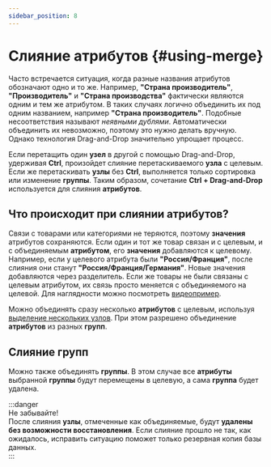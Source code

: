 ```yaml
---
sidebar_position: 8
---
```


# Слияние атрибутов {#using-merge}  

Часто встречается ситуация, когда разные названия атрибутов обозначают одно и то же. Например, **"Страна производитель"**, **"Производитель"** и **"Страна производства"** фактически являются одним и тем же атрибутом. В таких случаях логично объединить их под одним названием, например **"Страна производитель"**. Подобные несоответствия называют *неявными дублями*. Автоматически объединить их невозможно, поэтому это нужно делать вручную. Однако технология Drag-and-Drop значительно упрощает процесс.  

Если перетащить один **узел** в другой с помощью Drag-and-Drop, удерживая **Ctrl**, произойдет слияние перетаскиваемого **узла** с целевым. Если же перетаскивать **узлы** без **Ctrl**, выполняется только сортировка или изменение **группы**. Таким образом, сочетание **Ctrl + Drag-and-Drop** используется для слияния **атрибутов**.  

## Что происходит при слиянии атрибутов?  

Связи с товарами или категориями не теряются, поэтому **значения** атрибутов сохраняются. Если один и тот же товар связан и с целевым, и с объединяемым **атрибутом**, его **значения** добавляются к целевому. Например, если у целевого атрибута были **"Россия/Франция"**, после слияния они станут **"Россия/Франция/Германия"**. Новые значения добавляются через разделитель. Если же товары не были связаны с целевым атрибутом, их связь просто меняется с объединяемого на целевой. Для наглядности можно посмотреть [видеопример](example.html#using-example).  

Можно объединять сразу несколько **атрибутов** с целевым, используя [выделение нескольких узлов](#using-select). При этом разрешено объединение **атрибутов** из разных **групп**.  

## Слияние групп  

Можно также объединять **группы**. В этом случае все **атрибуты** выбранной **группы** будут перемещены в целевую, а сама **группа** будет удалена.  

:::danger  
Не забывайте!  
После слияния **узлы**, отмеченные как объединяемые, будут **удалены без возможности восстановления**. Если слияние прошло не так, как ожидалось, исправить ситуацию поможет только резервная копия базы данных.  
:::
